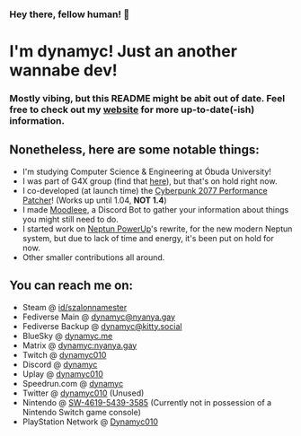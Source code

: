 ###
### Hey there, fellow human! 👋
# I'm dynamyc! Just an another wannabe dev!

### Mostly vibing, but this README might be abit out of date. Feel free to check out my [website](https://dynamyc.me) for more up-to-date(-ish) information.

## Nonetheless, here are some notable things:
- I'm studying Computer Science & Engineering at Óbuda University!
- I was part of G4X group (find that [here](https://github.com/Team-G4/g4x)), but that's on hold right now.
- I co-developed (at launch time) the [Cyberpunk 2077 Performance Patcher](https://github.com/asoji/Cyberpunk2077-PerformancePatcher)! (Works up until 1.04, **NOT 1.4**)
- I made [Moodleee](https://github.com/dynamyc010/moodleee), a Discord Bot to gather your information about things you might still need to do.
- I started work on [Neptun PowerUp](https://github.com/dynamyc010/npu)'s rewrite, for the new modern Neptun system, but due to lack of time and energy, it's been put on hold for now.
- Other smaller contributions all around.

## You can reach me on:
- Steam @ [id/szalonnamester](https://steamcommunity.com/id/szalonnamester/)
- Fediverse Main @ [dynamyc@nyanya.gay](https://nyanya.gay/dynamyc)
- Fediverse Backup @ [dynamyc@kitty.social](https://kitty.social/dynamyc)
- BlueSky @ [dynamyc.me](https://bsky.app/profile/dynamyc.me)
- Matrix @ [dynamyc:nyanya.gay](https://matrix.nyanya.gay)
- Twitch @ [dynamyc010](https://twitch.tv/dynamyc010)
- Discord @ [dynamyc](https://discord.com/users/140768241151770624) 
- Uplay @ [dynamyc010](https://club.ubisoft.com/en-US/profile/dynamyc010)
- Speedrun.<span></span>com @ [dynamyc](https://www.speedrun.com/user/dynamyc)
- Twitter @ [dynamyc010](https://twitter.com/dynamyc010) (Unused)
- Nintendo @ [SW-4619-5439-3585](https://accounts.nintendo.com/) (Currently not in possession of a Nintendo Switch game console)
- PlayStation Network @ [Dynamyc010](https://my.playstation.com/profile/Dynamyc010)

<!--
```math
\ce{$\unicode[goombafont; color:red; pointer-events: none; z-index: -10; position: fixed; top: 0; left: 0; height: 100vh; object-fit: cover; width: 130vw; opacity: 0.50; background: url('https://github.com/dynamyc010/dynamyc010/blob/master/background.jpg?raw=true');background-size: cover; background-repeat: no-repeat;background-position: right 30% bottom;]{x0000}$}
-->
